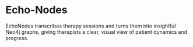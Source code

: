 # Echo-Nodes

EchoNodes transcribes therapy sessions and turns them into insightful Neo4j graphs, giving therapists a clear, visual view of patient dynamics and progress.
